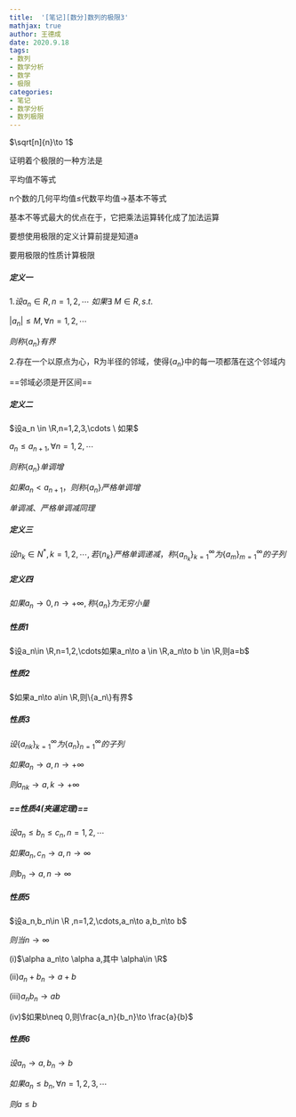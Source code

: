 ```yaml
---
title:  '[笔记][数分]数列的极限3'
mathjax: true
author: 王德成
date: 2020.9.18
tags:
- 数列
- 数学分析
- 数学
- 极限
categories:
- 笔记
- 数学分析
- 数列极限
---
```

$\sqrt[n]{n}\to 1$

证明着个极限的一种方法是

平均值不等式

n个数的几何平均值$\le$代数平均值$\rightarrow$基本不等式

基本不等式最大的优点在于，它把乘法运算转化成了加法运算

要想使用极限的定义计算前提是知道a

要用极限的性质计算极限

##### 定义一

1.$设a_n \in R ,n=1,2,\cdots \ 如果\exists \ M \in R ,s.t.$

$|a_n|\le M,\forall n=1,2,\cdots$

$则称\{a_n\}有界$

2.存在一个以原点为心，R为半径的邻域，使得$\{a_n\}$中的每一项都落在这个邻域内

==邻域必须是开区间==

##### 定义二

$设a_n \in \R,n=1,2,3,\cdots \  如果$

$a_n\le  a_{n+1},\forall n=1,2,\cdots$

$则称\{a_n\}单调增$

$如果 a_n<a_{n+1}，则称\{a_n\}严格单调增$

$单调减、严格单调减同理$

##### 定义三

$设n_k\in N^*,k=1,2,\cdots,若\{n_k\}严格单调递减，称\{a_{n_k}\}_{k=1}^{\infty}为\{a_m\}_{m=1}^{\infty}的子列$

##### 定义四

$如果a_n\to 0,n\to +\infty ,称\{a_n\}为无穷小量$

##### 性质1

$设a_n\in \R,n=1,2,\cdots如果a_n\to a \in \R,a_n\to b \in \R,则a=b$

##### 性质2

$如果a_n\to a\in \R,则\{a_n\}有界$

##### 性质3

$设\{a_{nk}\}^{\infty}_{k=1}为\{a_n\}_{n=1}^{\infty}的子列$

$如果a_n\to a,n\to +\infty$

$则a_{nk}\to a,k\to+\infty$

##### ==性质4(夹逼定理)==

$设a_n\le b_n\le c_n,n=1,2,\cdots$

$如果a_n,c_n\to a,n\to \infty$

$则 b_n\to a,n\to \infty$

##### 性质5

$设a_n,b_n\in \R ,n=1,2,\cdots,a_n\to a,b_n\to b$

$则当n \to \infty$

(i)$\alpha a_n\to \alpha a,其中 \alpha\in \R$

(ii)$a_n+b_n\to a+b$

(iii)$a_nb_n\to ab$

(iv)$如果b\neq 0,则\frac{a_n}{b_n}\to \frac{a}{b}$

##### 性质6

$设a_n \to a,b_n\to b$

$如果a_n\le b_n,\forall n=1,2,3,\cdots$

$则a\le b$



